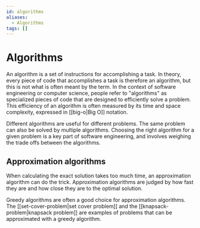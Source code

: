 ```yaml
---
id: algorithms
aliases:
  - Algorithms
tags: []
---
```


# Algorithms

An algorithm is a set of instructions for accomplishing a task. In theory, every piece of code that accomplishes a task is therefore an algorithm, but this is not what is often meant by the term. In the context of software engineering or computer science, people refer to "algorithms" as specialized pieces of code that are designed to efficiently solve a problem. This efficiency of an algorithm is often measured by its time and space complexity, expressed in [[big-o|Big O]] notation.

Different algorithms are useful for different problems. The same problem can also be solved by multiple algorithms. Choosing the right algorithm for a given problem is a key part of software engineering, and involves weighing the trade offs between the algorithms.

## Approximation algorithms

When calculating the exact solution takes too much time, an approximation algorithm can do the trick. Approximation algorithms are judged by how fast they are and how close they are to the optimal solution.

Greedy algorithms are often a good choice for approximation algorithms. The [[set-cover-problem|set cover problem]] and the [[knapsack-problem|knapsack problem]] are examples of problems that can be approximated with a greedy algorithm.
